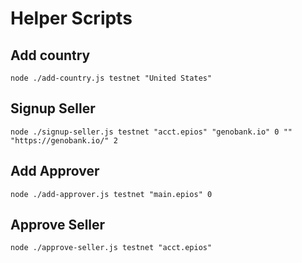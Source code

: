 # Helper Scripts

## Add country 

`node ./add-country.js testnet "United States"`

## Signup Seller

`node ./signup-seller.js testnet "acct.epios" "genobank.io" 0 "" "https://genobank.io/" 2`

## Add Approver

`node ./add-approver.js testnet "main.epios" 0`

## Approve Seller

`node ./approve-seller.js testnet "acct.epios"`